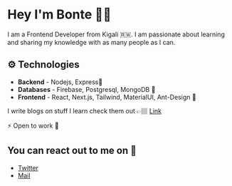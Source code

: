 # Hey I'm Bonte 👋🏽

I am a Frontend Developer from Kigali 🇷🇼. I am passionate about learning and sharing my knowledge with as many people as I can.

## ⚙️ Technologies

- **Backend** - Nodejs, Express🚪
- **Databases** - Firebase, Postgresql, MongoDB 📀
- **Frontend** - React, Next.js, Tailwind, MaterialUI, Ant-Design 🎨

I write blogs on stuff I learn check them out 👉🏽 [Link](https://ineza.codes)

⚡️ Open to work 📩

## You can react out to me on 💬

- [Twitter](https://twitter.com/inezabonte)
- [Mail](mailto:inezabonte@gmail.com)
